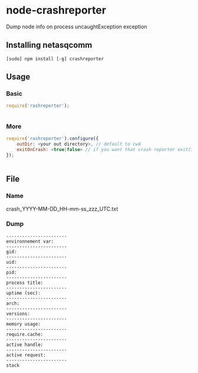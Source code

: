 node-crashreporter
==================

Dump node info on process uncaughtException exception


## Installing netasqcomm

```
[sudo] npm install [-g] crashreporter
```

## Usage
### Basic
```javascript
require('rashreporter');                               
		
```

### More
```javascript
require('rashreporter').configure({
	outDir: <your out directory>, // default to cwd
	exitOnCrash: <true|false> // if you want that crash reporter exit(1)
});
		
```


## File
### Name
crash_YYYY-MM-DD_HH-mm-ss_zzz_UTC.txt

### Dump
```
-----------------------
environnement var:
-----------------------
gid: 
-----------------------
uid: 
-----------------------
pid: 
-----------------------
process title: 
-----------------------
uptime (sec):
-----------------------
arch: 
-----------------------
versions:
-----------------------
memory usage:
-----------------------
require.cache:
-----------------------
active handle:
-----------------------
active request:
-----------------------
stack

```